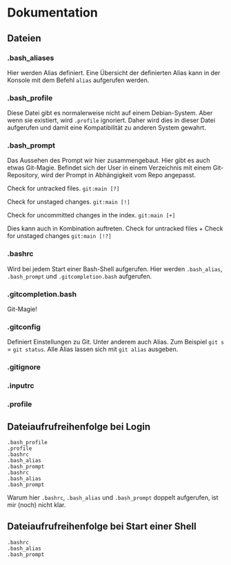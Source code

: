 # Dokumentation

## Dateien

### .bash_aliases

Hier werden Alias definiert.
Eine Übersicht der definierten Alias kann in der Konsole mit dem Befehl `alias` aufgerufen werden.


### .bash_profile

Diese Datei gibt es normalerweise nicht auf einem Debian-System. Aber wenn sie existiert, wird `.profile` ignoriert. Daher wird dies in dieser Datei aufgerufen und damit eine Kompatibilität zu anderen System gewahrt.


### .bash_prompt

Das Aussehen des Prompt wir hier zusammengebaut.
Hier gibt es auch etwas Git-Magie. Befindet sich der User in einem Verzeichnis mit einem Git-Repository, wird der Prompt in Abhängigkeit vom Repo angepasst.

Check for untracked files.
`git:main [?]`

Check for unstaged changes.
`git:main [!]`

Check for uncommitted changes in the index.
`git:main [+]`

Dies kann auch in Kombination auftreten.
Check for untracked files + Check for unstaged changes
`git:main [!?]`


### .bashrc

Wird bei jedem Start einer Bash-Shell aufgerufen. 
Hier werden `.bash_alias`, `.bash_prompt` und `.gitcompletion.bash` aufgerufen.


### .gitcompletion.bash

Git-Magie! 


### .gitconfig

Definiert Einstellungen zu Git.
Unter anderem auch Alias. Zum Beispiel `git s` = `git status`.
Alle Alias lassen sich mit `git alias` ausgeben.


### .gitignore



### .inputrc



### .profile






## Dateiaufrufreihenfolge bei Login
``` 
.bash_profile
.profile
.bashrc
.bash_alias
.bash_prompt
.bashrc
.bash_alias
.bash_prompt
``` 

Warum hier `.bashrc`, `.bash_alias` und `.bash_prompt` doppelt aufgerufen, ist mir (noch) nicht klar.






## Dateiaufrufreihenfolge bei Start einer Shell
``` 
.bashrc
.bash_alias
.bash_prompt
``` 




